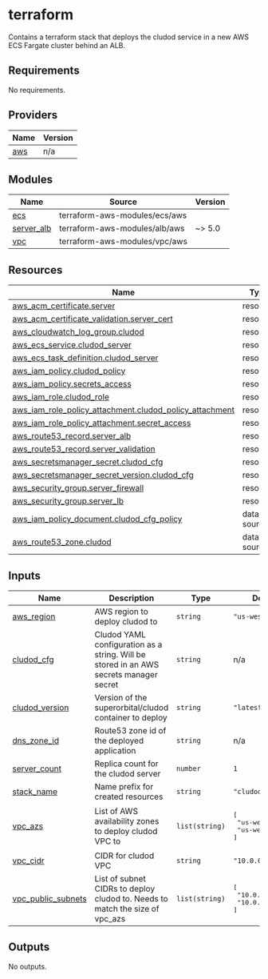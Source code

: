 # terraform

Contains a terraform stack that deploys the cludod service in a new AWS ECS Fargate cluster behind an ALB.

## Requirements

No requirements.

## Providers

| Name | Version |
|------|---------|
| <a name="provider_aws"></a> [aws](#provider\_aws) | n/a |

## Modules

| Name | Source | Version |
|------|--------|---------|
| <a name="module_ecs"></a> [ecs](#module\_ecs) | terraform-aws-modules/ecs/aws |  |
| <a name="module_server_alb"></a> [server\_alb](#module\_server\_alb) | terraform-aws-modules/alb/aws | ~> 5.0 |
| <a name="module_vpc"></a> [vpc](#module\_vpc) | terraform-aws-modules/vpc/aws |  |

## Resources

| Name | Type |
|------|------|
| [aws_acm_certificate.server](https://registry.terraform.io/providers/hashicorp/aws/latest/docs/resources/acm_certificate) | resource |
| [aws_acm_certificate_validation.server_cert](https://registry.terraform.io/providers/hashicorp/aws/latest/docs/resources/acm_certificate_validation) | resource |
| [aws_cloudwatch_log_group.cludod](https://registry.terraform.io/providers/hashicorp/aws/latest/docs/resources/cloudwatch_log_group) | resource |
| [aws_ecs_service.cludod_server](https://registry.terraform.io/providers/hashicorp/aws/latest/docs/resources/ecs_service) | resource |
| [aws_ecs_task_definition.cludod_server](https://registry.terraform.io/providers/hashicorp/aws/latest/docs/resources/ecs_task_definition) | resource |
| [aws_iam_policy.cludod_policy](https://registry.terraform.io/providers/hashicorp/aws/latest/docs/resources/iam_policy) | resource |
| [aws_iam_policy.secrets_access](https://registry.terraform.io/providers/hashicorp/aws/latest/docs/resources/iam_policy) | resource |
| [aws_iam_role.cludod_role](https://registry.terraform.io/providers/hashicorp/aws/latest/docs/resources/iam_role) | resource |
| [aws_iam_role_policy_attachment.cludod_policy_attachment](https://registry.terraform.io/providers/hashicorp/aws/latest/docs/resources/iam_role_policy_attachment) | resource |
| [aws_iam_role_policy_attachment.secret_access](https://registry.terraform.io/providers/hashicorp/aws/latest/docs/resources/iam_role_policy_attachment) | resource |
| [aws_route53_record.server_alb](https://registry.terraform.io/providers/hashicorp/aws/latest/docs/resources/route53_record) | resource |
| [aws_route53_record.server_validation](https://registry.terraform.io/providers/hashicorp/aws/latest/docs/resources/route53_record) | resource |
| [aws_secretsmanager_secret.cludod_cfg](https://registry.terraform.io/providers/hashicorp/aws/latest/docs/resources/secretsmanager_secret) | resource |
| [aws_secretsmanager_secret_version.cludod_cfg](https://registry.terraform.io/providers/hashicorp/aws/latest/docs/resources/secretsmanager_secret_version) | resource |
| [aws_security_group.server_firewall](https://registry.terraform.io/providers/hashicorp/aws/latest/docs/resources/security_group) | resource |
| [aws_security_group.server_lb](https://registry.terraform.io/providers/hashicorp/aws/latest/docs/resources/security_group) | resource |
| [aws_iam_policy_document.cludod_cfg_policy](https://registry.terraform.io/providers/hashicorp/aws/latest/docs/data-sources/iam_policy_document) | data source |
| [aws_route53_zone.cludod](https://registry.terraform.io/providers/hashicorp/aws/latest/docs/data-sources/route53_zone) | data source |

## Inputs

| Name | Description | Type | Default | Required |
|------|-------------|------|---------|:--------:|
| <a name="input_aws_region"></a> [aws\_region](#input\_aws\_region) | AWS region to deploy cludod to | `string` | `"us-west-1"` | no |
| <a name="input_cludod_cfg"></a> [cludod\_cfg](#input\_cludod\_cfg) | Cludod YAML configuration as a string. Will be stored in an AWS secrets manager secret | `string` | n/a | yes |
| <a name="input_cludod_version"></a> [cludod\_version](#input\_cludod\_version) | Version of the superorbital/cludod container to deploy | `string` | `"latest"` | no |
| <a name="input_dns_zone_id"></a> [dns\_zone\_id](#input\_dns\_zone\_id) | Route53 zone id of the deployed application | `string` | n/a | yes |
| <a name="input_server_count"></a> [server\_count](#input\_server\_count) | Replica count for the cludod server | `number` | `1` | no |
| <a name="input_stack_name"></a> [stack\_name](#input\_stack\_name) | Name prefix for created resources | `string` | `"cludod"` | no |
| <a name="input_vpc_azs"></a> [vpc\_azs](#input\_vpc\_azs) | List of AWS availability zones to deploy cludod VPC to | `list(string)` | <pre>[<br>  "us-west-1b",<br>  "us-west-1c"<br>]</pre> | no |
| <a name="input_vpc_cidr"></a> [vpc\_cidr](#input\_vpc\_cidr) | CIDR for cludod VPC | `string` | `"10.0.0.0/16"` | no |
| <a name="input_vpc_public_subnets"></a> [vpc\_public\_subnets](#input\_vpc\_public\_subnets) | List of subnet CIDRs to deploy cludod to. Needs to match the size of vpc\_azs | `list(string)` | <pre>[<br>  "10.0.101.0/24",<br>  "10.0.102.0/24"<br>]</pre> | no |

## Outputs

No outputs.
